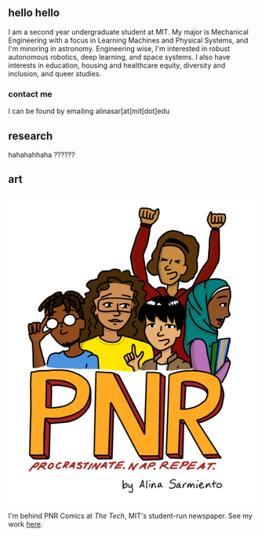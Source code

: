 ## hello hello
I am a second year undergraduate student at MIT. My major is Mechanical Engineering with a focus in Learning Machines and Physical Systems, and I'm minoring in astronomy. Engineering wise, I'm interested in robust autonomous robotics, deep learning, and space systems. I also have interests in education, housing and healthcare equity, diversity and inclusion, and queer studies.

### contact me
I can be found by emailing alinasar[at]mit[dot]edu

## research

hahahahhaha ??????

## art
![PNR Comics logo](/pnr_logo.png)

I'm behind PNR Comics at *The Tech*, MIT's student-run newspaper. See my work [here](https://thetech.com/photographers/alina-sarmiento).

